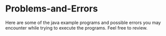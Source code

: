 # Problems-and-Errors
Here are some of the java example programs and possible errors you may encounter while trying to execute the programs.
Feel free to review.
